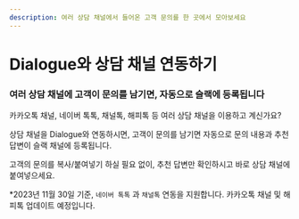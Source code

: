 ```yaml
---
description: 여러 상담 채널에서 들어온 고객 문의를 한 곳에서 모아보세요
---
```


# Dialogue와 상담 채널 연동하기

### 여러 상담 채널에 고객이 문의를 남기면, 자동으로 슬랙에 등록됩니다

카카오톡 채널, 네이버 톡톡, 채널톡, 해피톡 등 여러 상담 채널을 이용하고 계신가요?

상담 채널을 Dialogue와 연동하시면, 고객이 문의를 남기면 자동으로 문의 내용과 추천 답변이 슬랙 채널에 등록됩니다.&#x20;

고객의 문의를 복사/붙여넣기 하실 필요 없이, 추천 답변만 확인하시고 바로 상담 채널에 붙여넣으세요.



\*2023년 11월 30일 기준, `네이버 톡톡` 과 `채널톡` 연동을 지원합니다. 카카오톡 채널 및 해피톡 업데이트 예정입니다.

